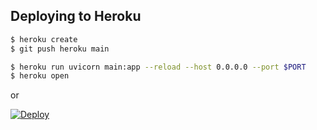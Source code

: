 ## Deploying to Heroku

```sh
$ heroku create
$ git push heroku main

$ heroku run uvicorn main:app --reload --host 0.0.0.0 --port $PORT
$ heroku open
```
or

[![Deploy](https://www.herokucdn.com/deploy/button.svg)](https://heroku.com/deploy)
